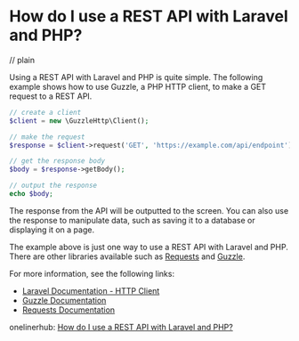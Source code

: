 # How do I use a REST API with Laravel and PHP?
// plain

Using a REST API with Laravel and PHP is quite simple. The following example shows how to use Guzzle, a PHP HTTP client, to make a GET request to a REST API.

```php
// create a client
$client = new \GuzzleHttp\Client();

// make the request
$response = $client->request('GET', 'https://example.com/api/endpoint');

// get the response body
$body = $response->getBody();

// output the response
echo $body;
```

The response from the API will be outputted to the screen. You can also use the response to manipulate data, such as saving it to a database or displaying it on a page.

The example above is just one way to use a REST API with Laravel and PHP. There are other libraries available such as [Requests](http://requests.ryanmccue.info/) and [Guzzle](http://docs.guzzlephp.org/en/latest/).

For more information, see the following links:

- [Laravel Documentation - HTTP Client](https://laravel.com/docs/7.x/http-client)
- [Guzzle Documentation](http://docs.guzzlephp.org/en/latest/)
- [Requests Documentation](http://requests.ryanmccue.info/)

onelinerhub: [How do I use a REST API with Laravel and PHP?](https://onelinerhub.com/php-laravel/how-do-i-use-a-rest-api-with-laravel-and-php)